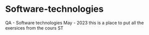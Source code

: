 # Software-technologies
QA - Software technologies May - 2023
this is a place to put all the exersices from the cours ST
